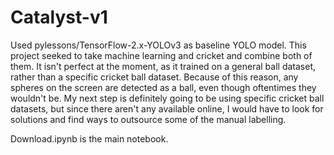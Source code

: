 # Catalyst-v1
Used pylessons/TensorFlow-2.x-YOLOv3 as baseline YOLO model. This project seeked to take machine learning and cricket and combine both of them.
It isn't perfect at the moment, as it trained on a general ball dataset, rather than a specific cricket ball dataset. Because of this reason, any spheres on the screen are detected as a ball, even though oftentimes they wouldn't be.
My next step is definitely going to be using specific cricket ball datasets, but since there aren't any available online, I would have to look for solutions and find ways to outsource some of the manual labelling.

Download.ipynb is the main notebook.
